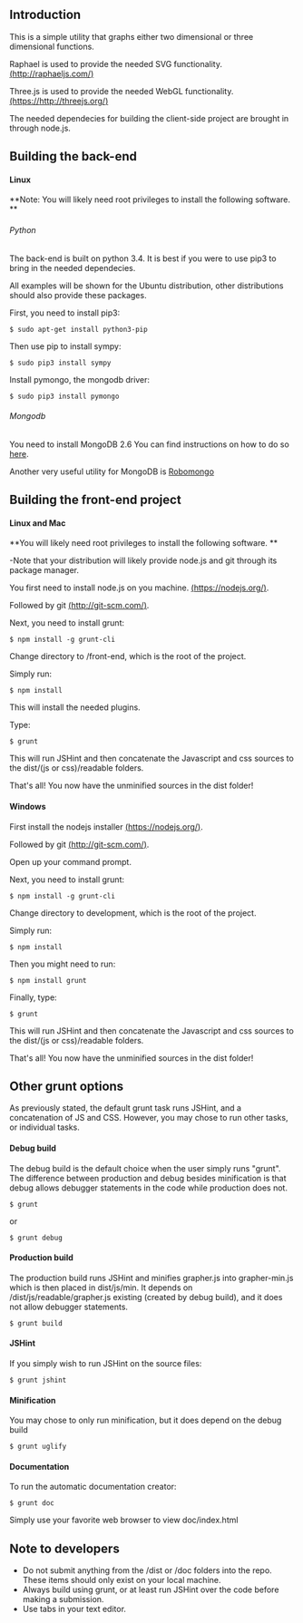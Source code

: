 ## Introduction
This is a simple utility that graphs either two dimensional or three dimensional functions.

Raphael is used to provide the needed SVG functionality. [(http://raphaeljs.com/)](http://raphaeljs.com/)

Three.js is used to provide the needed WebGL functionality. [(https://http://threejs.org/)](http://threejs.org/)

The needed dependecies for building the client-side project are brought in through node.js.


## Building the back-end 

#### Linux 

**Note: You will likely need root privileges to install the following software. **

###### Python


The back-end is built on python 3.4. It is best if you were to use pip3 to bring in the needed dependecies.

All examples will be shown for the Ubuntu distribution, other distributions should also provide these packages.

First, you need to install pip3:
	
	$ sudo apt-get install python3-pip
	
Then use pip to install sympy:

	$ sudo pip3 install sympy
	
Install pymongo, the mongodb driver:
	
	$ sudo pip3 install pymongo

###### Mongodb

You need to install MongoDB 2.6 You can find instructions on how to do so [here](https://docs.mongodb.org/v2.6/tutorial/install-mongodb-on-ubuntu/).

Another very useful utility for MongoDB is [Robomongo](http://robomongo.org/)


## Building the front-end project


#### Linux and Mac
**You will likely need root privileges to install the following software. **

-Note that your distribution will likely provide node.js and git through its package manager.

You first need to install node.js on you machine. [(https://nodejs.org/)](https://nodejs.org/).

Followed by git [(http://git-scm.com/)](http://git-scm.com/).

Next, you need to install grunt:

	$ npm install -g grunt-cli
	
Change directory to /front-end, which is the root of the project.

Simply run:

	$ npm install
This will install the needed plugins. 

Type:

	$ grunt
	
This will run JSHint and then concatenate the Javascript and css sources to the dist/(js or css)/readable folders.

That's all! You now have the unminified sources in the dist folder!

#### Windows
First install the nodejs installer [(https://nodejs.org/)](https://nodejs.org/download/).

Followed by git [(http://git-scm.com/)](http://git-scm.com/).

Open up your command prompt.

Next, you need to install grunt:

	$ npm install -g grunt-cli

Change directory to development, which is the root of the project.

Simply run:

	$ npm install

Then you might need to run:

	$ npm install grunt

Finally, type:

	$ grunt
	
This will run JSHint and then concatenate the Javascript and css sources to the dist/(js or css)/readable folders.

That's all! You now have the unminified sources in the dist folder!



## Other grunt options
As previously stated, the default grunt task runs JSHint, and a concatenation of JS and CSS.
However, you may chose to run other tasks, or individual tasks.


#### Debug build
The debug build is the default choice when the user simply runs "grunt". The difference between production and debug besides
minification is that debug allows debugger statements in the code while production does not.

	$ grunt 
	
or

	$ grunt debug

#### Production build
The production build runs JSHint and minifies grapher.js into grapher-min.js which is then placed in dist/js/min.
It depends on /dist/js/readable/grapher.js existing (created by debug build), and it does not allow debugger statements.

	$ grunt build
	
#### JSHint
If you simply wish to run JSHint on the source files:

	$ grunt jshint
	
#### Minification
You may chose to only run minification, but it does depend on the debug build

	$ grunt uglify
	
#### Documentation
To run the automatic documentation creator:

	$ grunt doc
	
Simply use your favorite web browser to view doc/index.html


## Note to developers
* Do not submit anything from the /dist or /doc folders into the repo. These items should only exist on your local machine.
* Always build using grunt, or at least run JSHint over the code before making a submission.
* Use tabs in your text editor.
